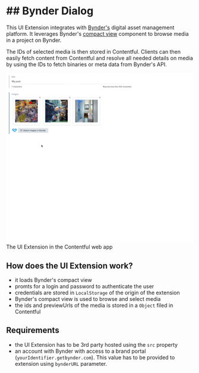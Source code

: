 # ## Bynder Dialog

This UI Extension integrates with [Bynder's](https://www.bynder.com) digital asset management platform. It leverages Bynder's [compact view](https://developer-docs.bynder.com/UI%20components/#compact-view) component to browse media in a project on Bynder.

The IDs of selected media is then stored in Contentful. Clients can then easily fetch content from Contentful and resolve all needed details on media by using the IDs to fetch binaries or meta data from Bynder's API.

![Screenshot](bynder-dialog-in-action.gif)
The UI Extension in the Contentful web app

## How does the UI Extension work?

- it loads Bynder's compact view
- promts for a login and password to authenticate the user
- credentials are stored in `LocalStorage` of the origin of the extension
- Bynder's compact view is used to browse and select media
- the ids and previewUrls of the media is stored in a `Object` filed in Contentful

## Requirements

- the UI Extension has to be 3rd party hosted using the `src` property
- an account with Bynder with access to a brand portal (`yourIdentifier.getbynder.com`). This value has to be provided to extension using `bynderURL` parameter.
